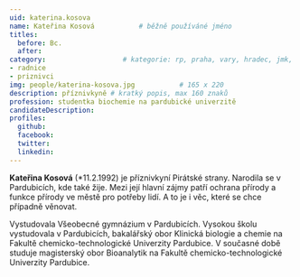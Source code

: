 ```yaml
---
uid: katerina.kosova
name: Kateřina Kosová   		# běžně používáné jméno
titles:
  before: Bc.
  after:
category:             		# kategorie: rp, praha, vary, hradec, jmk, senat
- radnice
- priznivci
img: people/katerina-kosova.jpg           # 165 x 220
description: příznivkyně # kratký popis, max 160 znaků
profession: studentka biochemie na pardubické univerzitě
candidateDescription:
profiles:
  github:
  facebook:
  twitter:
  linkedin:
---
```

**Kateřina Kosová** (*11.2.1992) je příznivkyní Pirátské strany. Narodila se v Pardubicích, kde také žije. Mezi její hlavní zájmy patří ochrana přírody a funkce přírody ve městě pro potřeby lidí. A to je i věc, které se chce případně věnovat.

Vystudovala Všeobecné gymnázium v Pardubicích. Vysokou školu vystudovala v Pardubicích, bakalářský obor Klinická biologie a chemie na Fakultě chemicko-technologické Univerzity Pardubice. V současné době studuje magisterský obor Bioanalytik na Fakultě chemicko-technologické Univerzity Pardubice.
